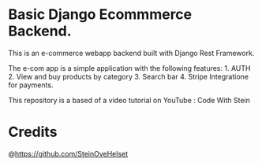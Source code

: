 # Basic Django Ecommmerce Backend.

This is an e-commerce webapp backend built with Django Rest Framework.


The e-com app is a simple application with the following features:
    1. AUTH
    2. View and buy products by category
    3. Search bar
    4. Stripe Integratione for payments.

This repository is a based of a video tutorial on YouTube : Code With Stein

# Credits
@https://github.com/SteinOveHelset

